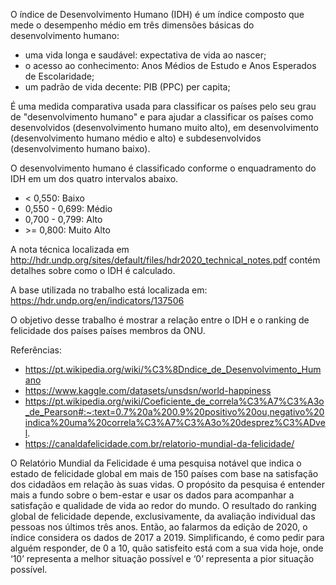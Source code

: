 O índice de Desenvolvimento Humano (IDH) é um índice composto que mede o desempenho médio em três dimensões básicas do desenvolvimento humano:

- uma vida longa e saudável: expectativa de vida ao nascer;
- o acesso ao conhecimento: Anos Médios de Estudo e Anos Esperados de Escolaridade;
- um padrão de vida decente: PIB (PPC) per capita;

É uma medida comparativa usada para classificar os países pelo seu grau de "desenvolvimento humano" e para ajudar a classificar os países como desenvolvidos (desenvolvimento humano muito alto), em desenvolvimento (desenvolvimento humano médio e alto) e subdesenvolvidos (desenvolvimento humano baixo).

O desenvolvimento humano é classificado conforme o enquadramento do IDH em um dos quatro intervalos abaixo.

- < 0,550: Baixo
- 0,550 - 0,699: Médio
- 0,700 - 0,799: Alto
- \>= 0,800: Muito Alto

A nota técnica localizada em http://hdr.undp.org/sites/default/files/hdr2020_technical_notes.pdf contém detalhes sobre como o IDH é calculado.

A base utilizada no trabalho está localizada em: https://hdr.undp.org/en/indicators/137506

O objetivo desse trabalho é mostrar a relação entre o IDH e o ranking de felicidade dos países países membros da ONU.

Referências:

- https://pt.wikipedia.org/wiki/%C3%8Dndice_de_Desenvolvimento_Humano
- https://www.kaggle.com/datasets/unsdsn/world-happiness
- https://pt.wikipedia.org/wiki/Coeficiente_de_correla%C3%A7%C3%A3o_de_Pearson#:~:text=0.7%20a%200.9%20positivo%20ou,negativo%20indica%20uma%20correla%C3%A7%C3%A3o%20desprez%C3%ADvel.
- https://canaldafelicidade.com.br/relatorio-mundial-da-felicidade/

O Relatório Mundial da Felicidade é uma pesquisa notável que indica o estado de felicidade global em mais de 150 países com base na satisfação dos cidadãos em relação às suas vidas. O propósito da pesquisa é entender mais a fundo sobre o bem-estar e usar os dados para acompanhar a satisfação e qualidade de vida ao redor do mundo. O resultado do ranking global de felicidade depende, exclusivamente, da avaliação individual das pessoas nos últimos três anos. Então, ao falarmos da edição de 2020, o índice considera os dados de 2017 a 2019. Simplificando, é como pedir para alguém responder, de 0 a 10, quão satisfeito está com a sua vida hoje, onde ‘10’ representa a melhor situação possível e ‘0’ representa a pior situação possível.

